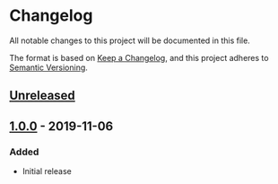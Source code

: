 # Changelog
All notable changes to this project will be documented in this file.

The format is based on [Keep a Changelog](https://keepachangelog.com/en/1.0.0/),
and this project adheres to [Semantic Versioning](https://semver.org/spec/v2.0.0.html).

## [Unreleased]

## [1.0.0] - 2019-11-06
### Added
- Initial release

[Unreleased]: https://github.com/troyready/git-lfs-s3/compare/v1.0.0...HEAD
[1.0.0]: https://github.com/troyready/git-lfs-s3/releases/tag/v1.0.0

